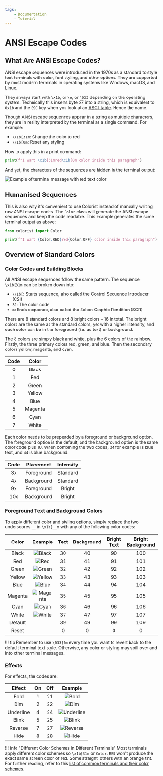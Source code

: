 ```yaml
---
tags:
    - Documentation
    - Tutorial
---
```


# ANSI Escape Codes
## What Are ANSI Escape Codes?
ANSI escape sequences were introduced in the 1970s as a standard to style text terminals with color, font styling, and other options. They are supported by most modern terminals in operating systems like Windows, macOS, and Linux.

They always start with `\x1b`, or `\e`, or `\033` depending on the operating system. Technically this inserts byte 27 into a string, which is equivalent to `0x1b` and the `ESC` key when you look at an [ASCII table](https://www.asciitable.com). Hence the name.

Though ANSI escape sequences appear in a string as multiple characters, they are in reality interpreted by the terminal as a single command. For example:

* `\x1b[31m`: Change the color to red
* `\x1b[0m`: Reset any styling

How to apply this in a print command:

```python
print(f"I want \x1b[31mred\x1b[0m color inside this paragraph")
```

And yet, the characters of the sequences are hidden in the terminal output:

![Example of terminal message with red text color](../assets/images/examples/color_custom_text_red.png)

## Humanised Sequences
This is also why it's convenient to use Colorist instead of manually writing raw ANSI escape codes. The `Color` class will generate the ANSI escape sequences and keep the code readable. This example generates the same terminal output as above:

```python
from colorist import Color

print(f"I want {Color.RED}red{Color.OFF} color inside this paragraph")
```

## Overview of Standard Colors
### Color Codes and Building Blocks
All ANSI escape sequences follow the same pattern. The sequence `\x1b[31m` can be broken down into:

* `\x1b[`: Starts sequence, also called the Control Sequence Introducer (CSI)
* `31`: The color code
* `m`: Ends sequence, also called the Select Graphic Rendition (SGR)

There are 8 standard colors and 8 bright colors – 16 in total. The bright colors are the same as the standard colors, yet with a higher intensity, and each color can be in the foreground (i.e. as text) or background.

The 8 colors are simply black and white, plus the 6 colors of the rainbow. Firstly, the three primary colors red, green, and blue. Then the secondary colors yellow, magenta, and cyan:

| Code | Color   |
| :--: | :-----: |
| 0    | Black   |
| 1    | Red     |
| 2    | Green   |
| 3    | Yellow  |
| 4    | Blue    |
| 5    | Magenta |
| 6    | Cyan    |
| 7    | White   |

Each color needs to be prepended by a foreground or background option. The foreground option is the default, and the background option is the same color code plus 10. When combining the two codes, `34` for example is blue text, and `44` is blue background:

| Code | Placement  | Intensity |
| :--: | :--------: | :-------: |
| 3x   | Foreground | Standard  |
| 4x   | Background | Standard  |
| 9x   | Foreground | Bright    |
| 10x  | Background | Bright    |

### Foreground Text and Background Colors
To apply different color and styling options, simply replace the two underscores `__` in `\x1b[__m` with any of the following color codes:

| Color   | Example | Text | Background | Bright Text | Bright Background |
| :-----: | :-----: | :--: | :--------: | :---------: | :---------------: |
| Black   | ![Black](../assets/images/colors/black_16x16.png) | 30 | 40 | 90 | 100 |
| Red     | ![Red](../assets/images/colors/red_16x16.png) | 31 | 41 | 91 | 101 |
| Green   | ![Green](../assets/images/colors/green_16x16.png) | 32 | 42 | 92 | 102 |
| Yellow  | ![Yellow](../assets/images/colors/yellow_16x16.png) | 33 | 43 | 93 | 103 |
| Blue    | ![Blue](../assets/images/colors/blue_16x16.png) | 34 | 44 | 94 | 104 |
| Magenta | ![Magenta](../assets/images/colors/magenta_16x16.png) | 35 | 45 | 95 | 105 |
| Cyan    | ![Cyan](../assets/images/colors/cyan_16x16.png) | 36 | 46 | 96 | 106 |
| White   | ![White](../assets/images/colors/white_16x16.png) | 37 | 47 | 97 | 107 |
| Default | | 39 | 49 | 99 | 109 |
| Reset   | | 0 | 0 | 0 | 0 |

!!! tip
    Remember to use `\033[0m` every time you want to revert back to the default terminal text style. Otherwise, any color or styling may spill over and into other terminal messages.

### Effects
For effects, the codes are:

| Effect    | On  | Off | Example |
| :-------: | :-: | :-: | :-----: |
| Bold      | 1   | 21  | ![Bold](../assets/images/examples/effect_map/bold_full_text_140x16.png) |
| Dim       | 2   | 22  | ![Dim](../assets/images/examples/effect_map/dim_full_text_140x16.png) |
| Underline | 4   | 24  | ![Underline](../assets/images/examples/effect_map/underline_full_text_140x16.png) |
| Blink     | 5   | 25  | ![Blink](../assets/images/examples/effect_map/blink_full_text_140x16.gif) |
| Reverse   | 7   | 27  | ![Reverse](../assets/images/examples/effect_map/reverse_full_text_140x16.png) |
| Hide      | 8   | 28  | ![Hide](../assets/images/examples/effect_map/hide_full_text_140x16.png) |

!!! info "Different Color Schemes in Different Terminals"
    Most terminals apply different color schemes so `\x1b[31m` or `Color.RED` won't produce the exact same screen color of red. Some straight, others with an orange tint. For further reading, refer to this [list of common terminals and their color schemes](https://en.wikipedia.org/wiki/ANSI_escape_code#3-bit_and_4-bit).
